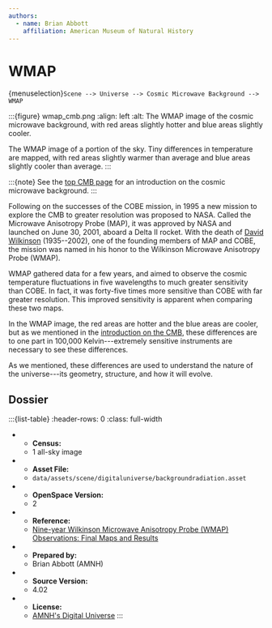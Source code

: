 ```yaml
---
authors:
  - name: Brian Abbott
    affiliation: American Museum of Natural History
---
```



# WMAP

{menuselection}`Scene --> Universe --> Cosmic Microwave Background --> WMAP`




:::{figure} wmap_cmb.png
:align: left
:alt: The WMAP image of the cosmic microwave background, with red areas slightly hotter and blue areas slightly cooler.

The WMAP image of a portion of the sky. Tiny differences in temperature are mapped, with red areas slightly warmer than average and blue areas slightly cooler than average. 
:::


:::{note}
See the [top CMB page](../index) for an introduction on the cosmic microwave background.
:::


Following on the successes of the COBE mission, in 1995 a new mission to explore the CMB to greater resolution was proposed to NASA. Called the Microwave Anisotropy Probe (MAP), it was approved by NASA and launched on June 30, 2001, aboard a Delta II rocket. With the death of [David Wilkinson](https://en.wikipedia.org/wiki/David_Todd_Wilkinson) (1935--2002), one of the founding members of MAP and COBE, the mission was named in his honor to the Wilkinson Microwave Anisotropy Probe (WMAP).

WMAP gathered data for a few years, and aimed to observe the cosmic temperature fluctuations in five wavelengths to much greater sensitivity than COBE. In fact, it was forty-five times more sensitive than COBE with far greater resolution. This improved sensitivity is apparent when comparing these two maps.

In the WMAP image, the red areas are hotter and the blue areas are cooler, but as we mentioned in the [introduction on the CMB](../index), these differences are to one part in 100,000 Kelvin---extremely sensitive instruments are necessary to see these differences.

As we mentioned, these differences are used to understand the nature of the universe---its geometry, structure, and how it will evolve. 







## Dossier
:::{list-table}
:header-rows: 0
:class: full-width

* - **Census:**
  - 1 all-sky image
* - **Asset File:**
  - `data/assets/scene/digitaluniverse/backgroundradiation.asset`
* - **OpenSpace Version:**
  - 2
* - **Reference:**
  - [Nine-year Wilkinson Microwave Anisotropy Probe (WMAP) Observations: Final Maps and Results](https://doi.org/10.1093/mnras/stab1475)
* - **Prepared by:**
  - Brian Abbott (AMNH)
* - **Source Version:**
  - 4.02
* - **License:**
  - [AMNH's Digital Universe](https://www.amnh.org/research/hayden-planetarium/digital-universe/download/digital-universe-license)
:::